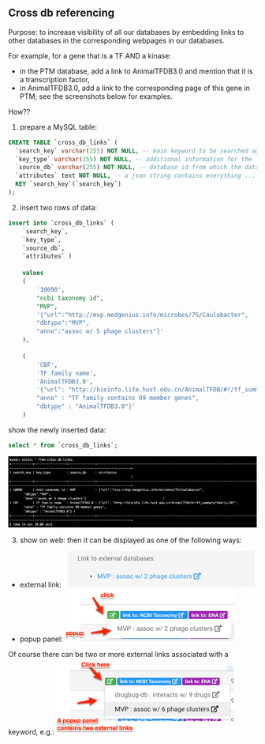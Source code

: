 ## Cross db referencing

Purpose: to increase visibility of all our databases by embedding links to other databases in the corresponding webpages in our databases.

For example, for a gene that is a TF AND a kinase:
* in the PTM database, add a link to AnimalTFDB3.0 and mention that it is a transcription factor,
* in AnimalTFDB3.0, add a link to the corresponding page of this gene in PTM;
see the screenshots below for examples.

How??
1. prepare a MySQL table:
```sql
CREATE TABLE `cross_db_links` (
  `search_key` varchar(255) NOT NULL, -- main keyword to be searched against
  `key_type` varchar(255) NOT NULL, -- additional information for the `search_key`
  `source_db` varchar(255) NOT NULL, -- database id from which the data are from
  `attributes` text NOT NULL, -- a json string contains everything ...
  KEY `search_key`(`search_key`)
);
```

2. insert two rows of data:
```sql
insert into `cross_db_links` (
    `search_key`,
    `key_type`,
    `source_db`,
    `attributes` )

    values
    (
        '10090',
        "ncbi taxonomy id",
        "MVP",
        '{"url":"http://mvp.medgenius.info/microbes/75/Caulobacter",
        "dbtype":"MVP",
        "anno":"assoc w/ 5 phage clusters"}'
    ),

    (
        'CBF',
        'TF family name',
        'AnimalTFDB3.0',
        '{"url": "http://bioinfo.life.hust.edu.cn/AnimalTFDB/#!/tf_summary?family=CBF",
        "anno" : "TF family contains 99 member genes",
        "dbtype" : "AnimalTFDB3.0"}'
    )
```

show the newly inserted data:
```sql
select * from `cross_db_links`;
```
![](/images/01_mysql_screenshot.png)

3. show on web:
then it can be displayed as one of the following ways:
* external link:
![](/images/02_display_1.png)
* popup panel:
![](/images/03_display_2.png)

Of course there can be two or more external links associated with a keyword, e.g.:
![](/images/04_display_3.png)
